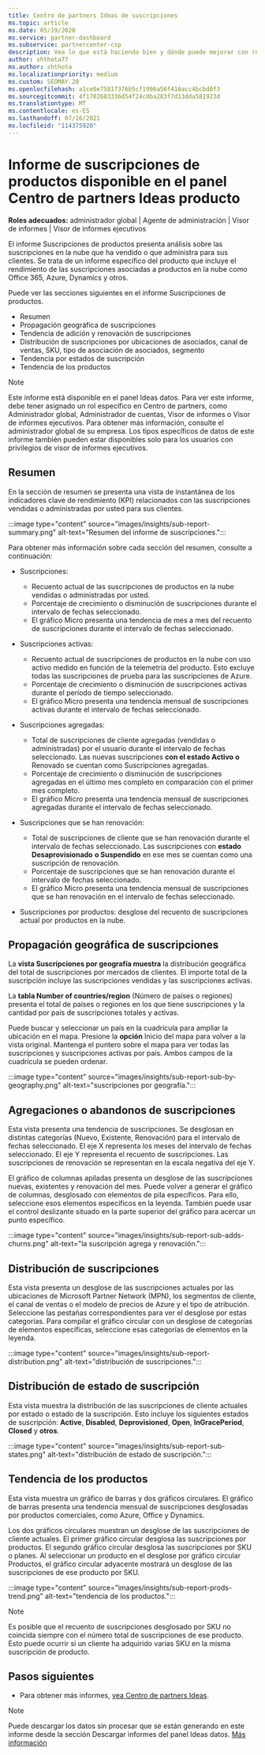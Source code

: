 ```yaml
---
title: Centro de partners Ideas de suscripciones
ms.topic: article
ms.date: 05/19/2020
ms.service: partner-dashboard
ms.subservice: partnercenter-csp
description: Vea lo que está haciendo bien y dónde puede mejorar con respecto a las suscripciones en la nube que vende o administra para sus clientes.
author: shthota77
ms.author: shthota
ms.localizationpriority: medium
ms.custom: SEOMAY.20
ms.openlocfilehash: a1ce0e75817376b5cf1996a56f416acc4bcbd0f3
ms.sourcegitcommit: 4f1702683336d54f24c0ba283f7d13dda581923d
ms.translationtype: MT
ms.contentlocale: es-ES
ms.lasthandoff: 07/16/2021
ms.locfileid: "114375920"
---
```

# <a name="product-subscriptions-report-available-from-the-partner-center-insights-dashboard"></a>Informe de suscripciones de productos disponible en el panel Centro de partners Ideas producto

**Roles adecuados:** administrador global | Agente de administración | Visor de informes | Visor de informes ejecutivos

El informe Suscripciones de productos presenta análisis sobre las suscripciones en la nube que ha vendido o que administra para sus clientes. Se trata de un informe específico del producto que incluye el rendimiento de las suscripciones asociadas a productos en la nube como Office 365, Azure, Dynamics y otros.

Puede ver las secciones siguientes en el informe Suscripciones de productos.

- Resumen
- Propagación geográfica de suscripciones
- Tendencia de adición y renovación de suscripciones
- Distribución de suscripciones por ubicaciones de asociados, canal de ventas, SKU, tipo de asociación de asociados, segmento
- Tendencia por estados de suscripción
- Tendencia de los productos

 > [!NOTE]
 > Este informe está disponible en el panel Ideas datos. Para ver este informe, debe tener asignado un rol específico en Centro de partners, como Administrador global, Administrador de cuentas, Visor de informes o Visor de informes ejecutivos. Para obtener más información, consulte el administrador global de su empresa. Los tipos específicos de datos de este informe también pueden estar disponibles solo para los usuarios con privilegios de visor de informes ejecutivos.

## <a name="summary"></a>Resumen

En la sección de resumen se presenta una vista de instantánea de los indicadores clave de rendimiento (KPI) relacionados con las suscripciones vendidas o administradas por usted para sus clientes.  

:::image type="content" source="images/insights/sub-report-summary.png" alt-text="Resumen del informe de suscripciones.":::

Para obtener más información sobre cada sección del resumen, consulte a continuación:

- Suscripciones:
  - Recuento actual de las suscripciones de productos en la nube vendidas o administradas por usted.
  - Porcentaje de crecimiento o disminución de suscripciones durante el intervalo de fechas seleccionado.
  - El gráfico Micro presenta una tendencia de mes a mes del recuento de suscripciones durante el intervalo de fechas seleccionado.

- Suscripciones activas:
  - Recuento actual de suscripciones de productos en la nube con uso activo medido en función de la telemetría del producto. Esto excluye todas las suscripciones de prueba para las suscripciones de Azure.
  - Porcentaje de crecimiento o disminución de suscripciones activas durante el período de tiempo seleccionado.
  - El gráfico Micro presenta una tendencia mensual de suscripciones activas durante el intervalo de fechas seleccionado.

- Suscripciones agregadas:
  - Total de suscripciones de cliente agregadas (vendidas o administradas) por el usuario durante el intervalo de fechas seleccionado. Las nuevas suscripciones **con el estado Activo** **o** Renovado se cuentan como Suscripciones agregadas.
  - Porcentaje de crecimiento o disminución de suscripciones agregadas en el último mes completo en comparación con el primer mes completo.
  - El gráfico Micro presenta una tendencia mensual de suscripciones agregadas durante el intervalo de fechas seleccionado.

- Suscripciones que se han renovación:
  - Total de suscripciones de cliente que se han renovación durante el intervalo de fechas seleccionado. Las suscripciones con **estado Desaprovisionado** **o Suspendido** en ese mes se cuentan como una suscripción de renovación.  
  - Porcentaje de suscripciones que se han renovación durante el intervalo de fechas seleccionado.
  - El gráfico Micro presenta una tendencia mensual de suscripciones que se han renovación en el intervalo de fechas seleccionado.

- Suscripciones por productos: desglose del recuento de suscripciones actual por productos en la nube.

## <a name="geographical-spread-of-subscriptions"></a>Propagación geográfica de suscripciones

La **vista Suscripciones por geografía muestra** la distribución geográfica del total de suscripciones por mercados de clientes. El importe total de la suscripción incluye las suscripciones vendidas y las suscripciones activas.

La **tabla Number of countries/region** (Número de países o regiones) presenta el total de países o regiones en los que tiene suscripciones y la cantidad por país de suscripciones totales y activas.

Puede buscar y seleccionar un país en la cuadrícula para ampliar la ubicación en el mapa. Presione la **opción** Inicio del mapa para volver a la vista original. Mantenga el puntero sobre el mapa para ver todas las suscripciones y suscripciones activas por país. Ambos campos de la cuadrícula se pueden ordenar.

:::image type="content" source="images/insights/sub-report-sub-by-geography.png" alt-text="suscripciones por geografía.":::

## <a name="subscription-addschurns"></a>Agregaciones o abandonos de suscripciones

Esta vista presenta una tendencia de suscripciones. Se desglosan en distintas categorías (Nuevo, Existente, Renovación) para el intervalo de fechas seleccionado. El eje X representa los meses del intervalo de fechas seleccionado. El eje Y representa el recuento de suscripciones. Las suscripciones de renovación se representan en la escala negativa del eje Y. 

El gráfico de columnas apiladas presenta un desglose de las suscripciones nuevas, existentes y renovación del mes. Puede volver a generar el gráfico de columnas, desglosado con elementos de pila específicos. Para ello, seleccione esos elementos específicos en la leyenda. También puede usar el control deslizante situado en la parte superior del gráfico para acercar un punto específico.

:::image type="content" source="images/insights/sub-report-sub-adds-churns.png" alt-text="la suscripción agrega y renovación.":::

## <a name="subscription-distribution"></a>Distribución de suscripciones

Esta vista presenta un desglose de las suscripciones actuales por las ubicaciones de Microsoft Partner Network (MPN), los segmentos de cliente, el canal de ventas o el modelo de precios de Azure y el tipo de atribución. Seleccione las pestañas correspondientes para ver el desglose por estas categorías. Para compilar el gráfico circular con un desglose de categorías de elementos específicas, seleccione esas categorías de elementos en la leyenda.

:::image type="content" source="images/insights/sub-report-distribution.png" alt-text="distribución de suscripciones.":::

## <a name="subscription-state-distribution"></a>Distribución de estado de suscripción

Esta vista muestra la distribución de las suscripciones de cliente actuales por estado o estado de la suscripción. Esto incluye los siguientes estados de suscripción: **Active**, **Disabled**, **Deprovisioned**, **Open**, **InGracePeriod**, **Closed** y **otros**.

:::image type="content" source="images/insights/sub-report-sub-states.png" alt-text="distribución de estado de suscripción.":::

## <a name="products-trend"></a>Tendencia de los productos

Esta vista muestra un gráfico de barras y dos gráficos circulares. El gráfico de barras presenta una tendencia mensual de suscripciones desglosadas por productos comerciales, como Azure, Office y Dynamics.

Los dos gráficos circulares muestran un desglose de las suscripciones de cliente actuales. El primer gráfico circular desglosa las suscripciones por productos. El segundo gráfico circular desglosa las suscripciones por SKU o planes. Al seleccionar un producto  en el desglose por gráfico circular Productos, el gráfico circular adyacente mostrará un desglose de las suscripciones de ese producto por SKU.

:::image type="content" source="images/insights/sub-report-prods-trend.png" alt-text="tendencia de los productos.":::

> [!NOTE]
 > Es posible que el recuento de suscripciones desglosado por SKU no coincida siempre con el número total de suscripciones de ese producto. Esto puede ocurrir si un cliente ha adquirido varias SKU en la misma suscripción de producto.

## <a name="next-steps"></a>Pasos siguientes

- Para obtener más informes, [vea Centro de partners Ideas](partner-center-insights.md).

>[!NOTE] 
> Puede descargar los datos sin procesar que se están generando en este informe desde la sección Descargar informes del panel Ideas datos. [Más información](insights-download-reports.md) 
